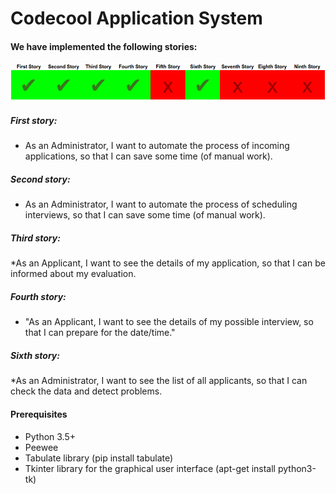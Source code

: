 # Codecool Application System
#### We have implemented the following stories:
![Alt text](./readme_pic.png?raw=true "")
##### First story:
* As an Administrator, I want to automate the process of incoming applications, so that I can save some time (of manual work).
##### Second story:
* As an Administrator, I want to automate the process of scheduling interviews, so that I can save some time (of manual work).
##### Third story:
*As an Applicant, I want to see the details of my application, so that I can be informed about my evaluation.
##### Fourth story:
* "As an Applicant, I want to see the details of my possible interview, so that I can prepare for the date/time."
##### Sixth story:
*As an Administrator, I want to see the list of all applicants, so that I can check the data and detect problems.
#### Prerequisites
* Python 3.5+
* Peewee
* Tabulate library (pip install tabulate)
* Tkinter library for the graphical user interface (apt-get install python3-tk)